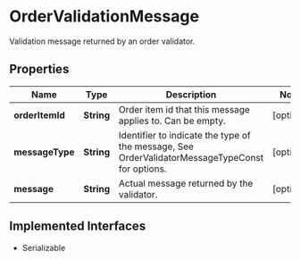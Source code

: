 

# OrderValidationMessage

Validation message returned by an order validator.

## Properties

| Name | Type | Description | Notes |
|------------ | ------------- | ------------- | -------------|
|**orderItemId** | **String** | Order item id that this message applies to.  Can be empty. |  [optional] |
|**messageType** | **String** | Identifier to indicate the type of the message, See OrderValidatorMessageTypeConst for options. |  [optional] |
|**message** | **String** | Actual message returned by the validator. |  [optional] |


## Implemented Interfaces

* Serializable


